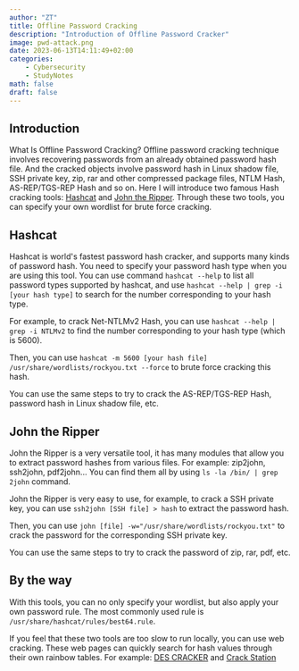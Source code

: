 ```yaml
---
author: "ZT"
title: Offline Password Cracking
description: "Introduction of Offline Password Cracker"
image: pwd-attack.png
date: 2023-06-13T14:11:49+02:00
categories:
    - Cybersecurity
    - StudyNotes
math: false
draft: false
---
```


## Introduction

What Is Offline Password Cracking? 
Offline password cracking technique involves recovering passwords from an already obtained password hash file. And the cracked objects involve password hash in Linux shadow file, SSH private key, zip, rar and other compressed package files, NTLM Hash, AS-REP/TGS-REP Hash and so on. Here I will introduce two famous Hash cracking tools: [Hashcat](https://github.com/hashcat/hashcat) and [John the Ripper](https://github.com/openwall/john). Through these two tools, you can specify your own wordlist for brute force cracking.



## Hashcat

Hashcat is world's fastest password hash cracker, and supports many kinds of password hash. You need to specify your password hash type when you are using this tool. You can use command `hashcat --help` to list all password types supported by hashcat, and use `hashcat --help | grep -i [your hash type]` to search for the number corresponding to your hash type.

For example, to crack Net-NTLMv2 Hash, you can use `hashcat --help | grep -i NTLMv2` to find the number corresponding to your hash type (which is 5600).

Then, you can use `hashcat -m 5600 [your hash file] /usr/share/wordlists/rockyou.txt --force` to brute force cracking this hash. 

You can use the same steps to try to crack the AS-REP/TGS-REP Hash, password hash in Linux shadow file, etc.



## John the Ripper

John the Ripper is a very versatile tool, it has many modules that allow you to extract password hashes from various files. For example: zip2john, ssh2john, pdf2john... You can find them all by using `ls -la /bin/ | grep 2john` command.

John the Ripper is very easy to use, for example, to crack a SSH private key, you can use `ssh2john [SSH file] > hash` to extract the password hash.

Then, you can use `john [file] -w="/usr/share/wordlists/rockyou.txt"` to crack the password for the corresponding SSH private key.

You can use the same steps to try to crack the password of zip, rar, pdf, etc.



## By the way

With this tools, you can no only specify your wordlist, but also apply your own password rule. The most commonly used rule is `/usr/share/hashcat/rules/best64.rule`.

If you feel that these two tools are too slow to run locally, you can use web cracking. These web pages can quickly search for hash values through their own rainbow tables. For example: [DES CRACKER](https://crack.sh/) and [Crack Station](https://crackstation.net/)